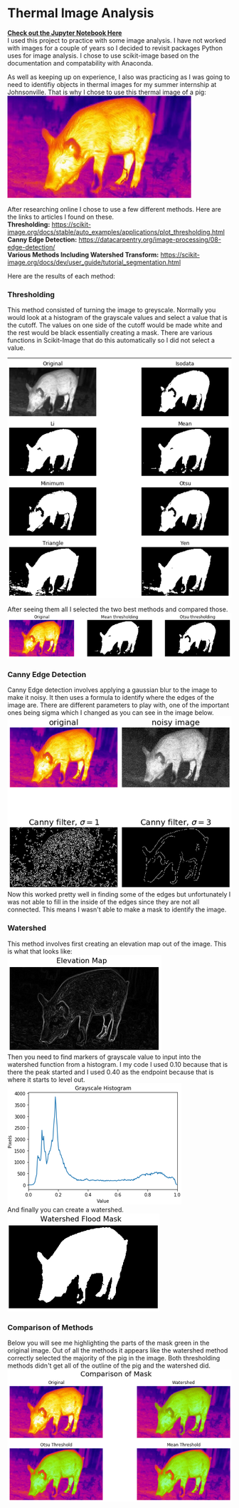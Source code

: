 # Thermal Image Analysis #
**<a href=https://nbviewer.jupyter.org/github/saegerhawkin/Thermal-Image-Analysis/blob/master/thermal_imaging.ipynb>Check out the Jupyter Notebook Here</a>** <br>
I used this project to practice with some image analysis. I have not worked with images for a couple of years so I decided to revisit packages Python uses for image analysis. I chose to use scikit-image based on the documentation and compatability with Anaconda. 

As well as keeping up on experience, I also was practicing as I was going to need to identifiy objects in thermal images for my summer internship at Johnsonville. That is why I chose to use this thermal image of a pig:
![](images/original.png)


After researching online I chose to use a few different methods. Here are the links to articles I found on these. <br>
**Thresholding:** https://scikit-image.org/docs/stable/auto_examples/applications/plot_thresholding.html <br>
**Canny Edge Detection:** https://datacarpentry.org/image-processing/08-edge-detection/ <br>
**Various Methods Including Watershed Transform:** https://scikit-image.org/docs/dev/user_guide/tutorial_segmentation.html

Here are the results of each method:
### Thresholding ###
This method consisted of turning the image to greyscale. Normally you would look at a histogram of the grayscale values and select a value that is the cutoff. The values on one side of the cutoff would be made white and the rest would be black essentially creating a mask. There are various functions in Scikit-Image that do this automatically so I did not select a value.

![](images/threshold.png)

After seeing them all I selected the two best methods and compared those.
![](images/threshold2.png)

### Canny Edge Detection ###
Canny Edge detection involves applying a gaussian blur to the image to make it noisy. It then uses a formula to identify where the edges of the image are. There are different parameters to play with, one of the important ones being sigma which I changed as you can see in the image below.<br>
![](images/canny.png) <br>
Now this worked pretty well in finding some of the edges but unfortunately I was not able to fill in the inside of the edges since they are not all connected. This means I wasn't able to make a mask to identify the image.<br>

### Watershed ###
This method involves first creating an elevation map out of the image. This is what that looks like:<br>
![](images/elevationmap.png) <br>
Then you need to find markers of grayscale value to input into the watershed function from a histogram. I my code I used 0.10 because that is there the peak started and I used 0.40 as the endpoint because that is where it starts to level out.<br> 
![](images/histogram.png)<br>
And finally you can create a watershed.<br>
![](images/watershed.png)<br>

### Comparison of Methods ###
Below you will see me highlighting the parts of the mask green in the original image. Out of all the methods it appears like the watershed method correctly selected the majority of the pig in the image. Both thresholding methods didn't get all of the outline of the pig and the watershed did. <br>
![](images/endcomparison.png)
